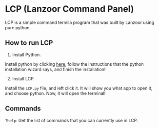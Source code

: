 # LCP (Lanzoor Command Panel)

LCP is a simple command termila program that was built by Lanzoor using pure python.

## How to run LCP

1. Install Python.

Install python by clicking [here](python.org), follow the instructions that the python installation wizard says, and finish the installation!

2. Install LCP.

Install the `LCP.py` file, and left click it.
It will show you what app to open it, and choose python.
Now, it will open the terminal!

## Commands

`?help`: Get the list of commands that you can currently use in LCP.
